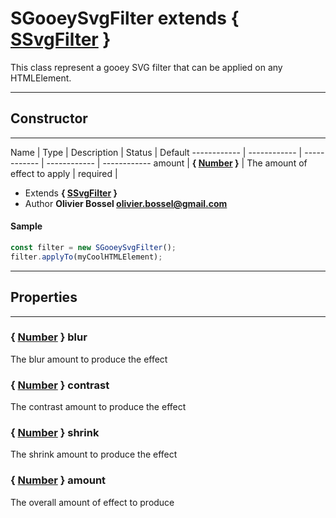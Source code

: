 # SGooeySvgFilter <span class="s-smaller-rel">extends { [SSvgFilter](/data/web/sugar/src/js/filters/SSvgFilter.js) }</span>
This class represent a gooey SVG filter that can be applied on any HTMLElement.

-----------------------------
## Constructor
-----------------------------



Name | Type | Description | Status | Default
------------ | ------------ | ------------ | ------------ | ------------
amount | **{ <a class="link" href="https://developer.mozilla.org/fr/docs/Web/JavaScript/Reference/Objets_globaux/Number" target="_blank" title="Number">Number</a> }** | The amount of effect to apply | required | 

- Extends **{ [SSvgFilter](/data/web/sugar/src/js/filters/SSvgFilter.js) }**
- Author **Olivier Bossel <olivier.bossel@gmail.com>**

#### Sample
```js
const filter = new SGooeySvgFilter();
filter.applyTo(myCoolHTMLElement);

```


-----------------------------
## Properties
-----------------------------

### { <a class="link" href="https://developer.mozilla.org/fr/docs/Web/JavaScript/Reference/Objets_globaux/Number" target="_blank" title="Number">Number</a> } blur
The blur amount to produce the effect

### { <a class="link" href="https://developer.mozilla.org/fr/docs/Web/JavaScript/Reference/Objets_globaux/Number" target="_blank" title="Number">Number</a> } contrast
The contrast amount to produce the effect

### { <a class="link" href="https://developer.mozilla.org/fr/docs/Web/JavaScript/Reference/Objets_globaux/Number" target="_blank" title="Number">Number</a> } shrink
The shrink amount to produce the effect

### { <a class="link" href="https://developer.mozilla.org/fr/docs/Web/JavaScript/Reference/Objets_globaux/Number" target="_blank" title="Number">Number</a> } amount
The overall amount of effect to produce


